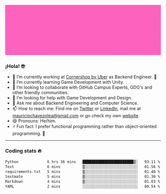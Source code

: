 ![Banner](banner.gif)

### ¡Hola! 🤓

- 🔭 I’m currently working at [Cornershop by Uber](https://cornershopapp.com) as Backend Engineer. 🥑
- 🌱 I’m currently learning Game Development with Unity.
- 👯 I’m looking to collaborate with GitHub Campus Experts, GDG's and other friendly communities.
- 🤔 I’m looking for help with Game Development and Design.
- 💬 Ask me about Backend Engineering and Computer Science.
- 📫 How to reach me: Find me on [Twitter](https://twitter.com/ultr4nerd) or [LinkedIn](https://www.linkedin.com/in/ultr4nerd), mail me at [mauriciochavezolea@gmail.com](mailto:mauriciochavezolea@gmail.com) or go check my own [website](mauriciochavez.dev).
- 😄 Pronouns: He/him. 
- ⚡ Fun fact: I prefer functional programming rather than object-oriented programming. 🤭
---

### Coding stats 🔥

<!--START_SECTION:waka-->

```text
Python             6 hrs 36 mins   ███████████████████████▒░   93.11 %
Text               6 mins          ▒░░░░░░░░░░░░░░░░░░░░░░░░   01.56 %
requirements.txt   5 mins          ▒░░░░░░░░░░░░░░░░░░░░░░░░   01.40 %
textmate           5 mins          ▒░░░░░░░░░░░░░░░░░░░░░░░░   01.30 %
Markdown           4 mins          ▒░░░░░░░░░░░░░░░░░░░░░░░░   01.03 %
YAML               2 mins          ░░░░░░░░░░░░░░░░░░░░░░░░░   00.54 %
```

<!--END_SECTION:waka-->
